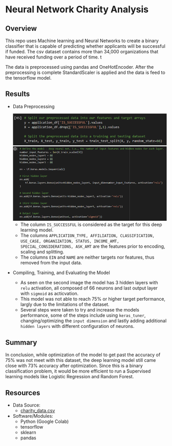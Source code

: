 # Neural Network Charity Analysis
## Overview
This repo uses Machine learning and Neural Networks to create a binary classifier that is capable of predicting whether applicants will be successful if funded. The csv dataset contains more than 34,000 organizations that have received funding over a period of time. t

The data is preprocessed using pandas and OneHotEncoder. After the preprocessing is complete StandardScaler is applied and the data is feed to the tensorflow model. 

## Results
- Data Preprocessing

   <img src="images/f_t.PNG" width="500"> 
   <img src="images/nn_hl_acti.PNG" width="500">
   
  - The column `IS_SUCCESSFUL` is considered as the target for this deep learning model.
  - The columns `APPLICATION_TYPE, AFFILIATION, CLASSIFICATION, USE_CASE, ORGANIZATION, STATUS, INCOME_AMT, SPECIAL_CONSIDERATIONS, ASK_AMT` are the features prior to encoding, scaling and splitting. 
  - The columns `EIN` and `NAME` are neither targets nor features, thus removed from the input data.

- Compiling, Training, and Evaluating the Model
  - As seen on the second image the model has 3 hidden layers with `relu` activation, all composed of 66 neurons and last output layer with `sigmoid` as acticvation.
  - This model was not able to reach 75% or higher target performance, largly due to the limitations of the dataset.
  - Several steps were taken to try and increase the models performance, some of the steps include using `keras_tuner`, changing/optimizing the `input dimension` and lastly adding additional `hidden layers` with different configuration of neurons.  

## Summary
In conclusion, while optimization of the model to get past the accuracy of 75% was not meet with this dataset, the deep learning model still came close with 73% accuracy after optimization. 
Since this is a binary classification problem, it would be more efficient to run a Supervised learning models like Logistic Regression and Random Forest.

## Resources 
- Data Source:
  - [charity_data.csv](https://github.com/xumed001/Neural_Network_Charity_Analysis/tree/main/Resources)
- Software/Modules:
  - Python (Google Colab)
  - tensorflow 
  - sklearn
  - pandas
